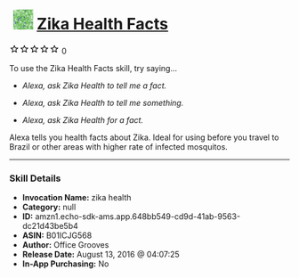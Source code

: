# &nbsp;<img src="skill_icon" alt="Zika Health Facts icon" width="36"> [Zika Health Facts](http://alexa.amazon.com/#skills/amzn1.echo-sdk-ams.app.648bb549-cd9d-41ab-9563-dc21d43be5b4)
![0 stars](../../images/ic_star_border_black_18dp_1x.png)![0 stars](../../images/ic_star_border_black_18dp_1x.png)![0 stars](../../images/ic_star_border_black_18dp_1x.png)![0 stars](../../images/ic_star_border_black_18dp_1x.png)![0 stars](../../images/ic_star_border_black_18dp_1x.png) 0

To use the Zika Health Facts skill, try saying...

* *Alexa, ask Zika Health to tell me a fact.*

* *Alexa, ask Zika Health to tell me something.*

* *Alexa, ask Zika Health for a fact.*

Alexa tells you health facts about Zika. Ideal for using before you travel to Brazil or other areas with higher rate of infected mosquitos.

***

### Skill Details

* **Invocation Name:** zika health
* **Category:** null
* **ID:** amzn1.echo-sdk-ams.app.648bb549-cd9d-41ab-9563-dc21d43be5b4
* **ASIN:** B01ICJG568
* **Author:** Office Grooves
* **Release Date:** August 13, 2016 @ 04:07:25
* **In-App Purchasing:** No
